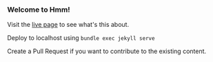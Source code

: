 ### Welcome to Hmm!

Visit the [live page](https://intergalacticpenguin.github.io/stashboard/) to see what's this about.<br>

Deploy to localhost using ```bundle exec jekyll serve```

Create a Pull Request if you want to contribute to the existing content.

